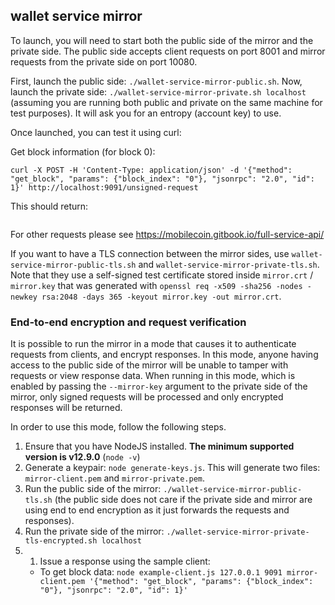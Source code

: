 ## wallet service mirror

To launch, you will need to start both the public side of the mirror and the private side.
The public side accepts client requests on port 8001 and mirror requests from the private side on port 10080.

First, launch the public side: `./wallet-service-mirror-public.sh`.
Now, launch the private side: `./wallet-service-mirror-private.sh localhost` (assuming you are running both public and private on the same machine for test purposes). It will ask you for an entropy (account key) to use.

Once launched, you can test it using curl:

Get block information (for block 0):
```
curl -X POST -H 'Content-Type: application/json' -d '{"method": "get_block", "params": {"block_index": "0"}, "jsonrpc": "2.0", "id": 1}' http://localhost:9091/unsigned-request
```

This should return:
```{"method":"get_block","result":{"block":{"id":"dba9b5bb61dc3941c6730a4c5e9b81f30f9def32abd4251d0715100072a7425e","version":"0","parent_id":"0000000000000000000000000000000000000000000000000000000000000000","index":"0","cumulative_txo_count":"16","root_element":{"range":{"from":"0","to":"0"},"hash":"0000000000000000000000000000000000000000000000000000000000000000"},"contents_hash":"882cea8bf5e082294ae1707ad2841c6f4846ece978d077f15bc090ac97885e81"},"block_contents":{"key_images":[],"outputs":[{"amount":{"commitment":"3a72e2231c1462354dfe6d4c289d05c67a528dfcdba52d8d87c07914c507dc5f","masked_value":"28067792405079518"},"target_key":"8c43d0e80adcf7c8a59f6350d010f7b257f2d6454efa7ca693eb92180a06ee6c","public_key":"50c5916be94c0dcba5054fe2852422ec7c5e208cb31355b8e74e8c4ed007a60b","e_fog_hint":"05e32fee11b4612c9fd54f97e9662c8e576ab91d062c62295974cdd940d0a257eb8ce687e9bbbf8e6dccb0ec16bf15ad6902f9c249d2fe1ed198918ec1c614a48b299c657aa32b9e5c3580f24c07e354b31e0100"},{"amou...
```

For other requests please see https://mobilecoin.gitbook.io/full-service-api/

If you want to have a TLS connection between the mirror sides, use `wallet-service-mirror-public-tls.sh` and `wallet-service-mirror-private-tls.sh`. Note that they use a self-signed test certificate stored inside `mirror.crt` / `mirror.key` that was generated with `openssl req -x509 -sha256 -nodes -newkey rsa:2048 -days 365 -keyout mirror.key -out mirror.crt`.


### End-to-end encryption and request verification

It is possible to run the mirror in a mode that causes it to authenticate requests from clients, and encrypt responses. In this mode, anyone having access to the public side of the mirror will be unable to tamper with requests or view response data. When running in this mode, which is enabled by passing the `--mirror-key` argument to the private side of the mirror, only signed requests will be processed and only encrypted responses will be returned.

In order to use this mode, follow the following steps.
1) Ensure that you have NodeJS installed. **The minimum supported version is v12.9.0** (`node -v`)
1) Generate a keypair: `node generate-keys.js`. This will generate two files: `mirror-client.pem` and `mirror-private.pem`.
1) Run the public side of the mirror: `./wallet-service-mirror-public-tls.sh` (the public side does not care if the private side and mirror are using end to end encryption as it just forwards the requests and responses).
1) Run the private side of the mirror: `./wallet-service-mirror-private-tls-encrypted.sh localhost`
1) 1) Issue a response using the sample client:
   - To get block data: `node example-client.js 127.0.0.1 9091 mirror-client.pem '{"method": "get_block", "params": {"block_index": "0"}, "jsonrpc": "2.0", "id": 1}'`
